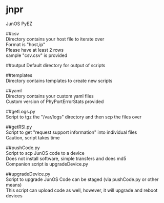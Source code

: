 # jnpr
JunOS PyEZ

##csv  
Directory contains your host file to iterate over  
Format is "host,ip"  
Please have at least 2 rows  
sample "csv.csv" is provided  

##output
Default directory for output of scripts

##templates  
Directory contains templates to create new scripts  

##yaml  
Directory contains your custom yaml files  
Custom version of PhyPortErrorStats provided  

##getLogs.py  
Script to tgz the "/var/logs" directory and then scp the files over  
 
##getRSI.py  
Script to get "request support information" into individual files  
Caution, script takes time  

##pushCode.py  
Script to scp JunOS code to a device  
Does not install software, simple transfers and does md5  
Companion script is upgradeDevice.py  

##upgradeDevice.py  
Script to upgrade JunOS
Code can be staged (via pushCode.py or other means)  
This script can upload code as well, however, it will upgrade and reboot devices  
